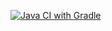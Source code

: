 [![Java CI with Gradle](https://github.com/Wassupjes/AqaHW/actions/workflows/gradle.yml/badge.svg)](https://github.com/Wassupjes/AqaHW/actions/workflows/gradle.yml)